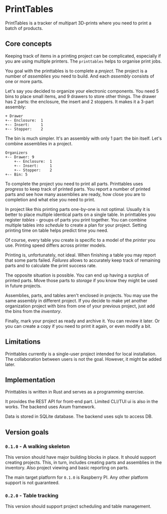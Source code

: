 # PrintTables

PrintTables is a tracker of multipart 3D-prints where you need to print a batch of products.

## Core concepts

Keeping track of items in a printing project can be complicated, especially if you are using multiple printers.
The `printtables` helps to organise print jobs.

You goal with the printtables is to complete a *project*.
The project is a number of *assemblies* you need to build.
And each *assembly* consists of one or more parts.

Let's say you decided to organize your electronic components.
You need 5 bins to place small items, and 9 drawers to store other things.
The drawer has 2 parts: the enclosure, the insert and 2 stoppers.
It makes it a 3-part assembly:

```
+ Drawer
+-- Enclosure:  1
+-- Insert:     1
+-- Stopper:    2
```

The bin is much simpler. It's an assembly with only 1 part: the bin itself.
Let's combine assemblies in a project.

```
Organizers
+-- Drawer: 9
    +-- Enclosure:  1
    +-- Insert:     1
    +-- Stopper:    2
+-- Bin: 5
```

To complete the project you need to print all parts.
Printtables uses *progress* to keep track of printed parts.
You report a number of printed parts and see how many assemblies are ready, how close you are to completion and what else you need to print.

In project like this printing parts one-by-one is not optimal.
Usually it is better to place multiple identical parts on a single table.
In printtables you register *tables* - groups of parts you print together.
You can combine multiple tables into *schedule* to create a plan for your project.
Setting printing time on table helps predict time you need.

Of course, every table you create is specific to a model of the *printer* you use.
Printing speed differs across printer models.

Printing is, unfortunately, not ideal. 
When finishing a table you may report that some parts failed.
*Failures* allows to accurately keep track of remaining parts and to calculate the print success rate.

The opposite situation is possible.
You can end up having a surplus of printed parts.
Move those parts to *storage* if you know they might be used in future projects.

Assemblies, parts, and tables aren't enclosed in projects.
You may use the same assembly in different project.
If you decide to make yet another organization project with bins from one of your previous project, just add the bins from the *inventory*.

Finally, mark your project as ready and archive it.
You can review it later. 
Or you can create a copy if you need to print it again, or even modify a bit.

## Limitations

Printtables currently is a single-user project intended for local installation.
The collaboration between users is not the goal.
However, it might be added later.

## Implementation

Printtables is written in Rust and serves as a programming exercise.

It provides the REST API for front-end part.
Limited CLI/TUI ui is also in the works.
The backend uses Axum framework.

Data is stored in SQLite database.
The backend uses sqlx to access DB.

## Version goals

### `0.1.0` - A walking skeleton

This version should have major building blocks in place.
It should support creating projects.
This, in turn, includes creating parts and assemblies in the inventory.
Also project viewing and basic reporting on parts.

The main target platform for `0.1.0` is Raspberry PI. 
Any other platform support is not guaranteed.

### `0.2.0` - Table tracking

This version should support project scheduling and table management.